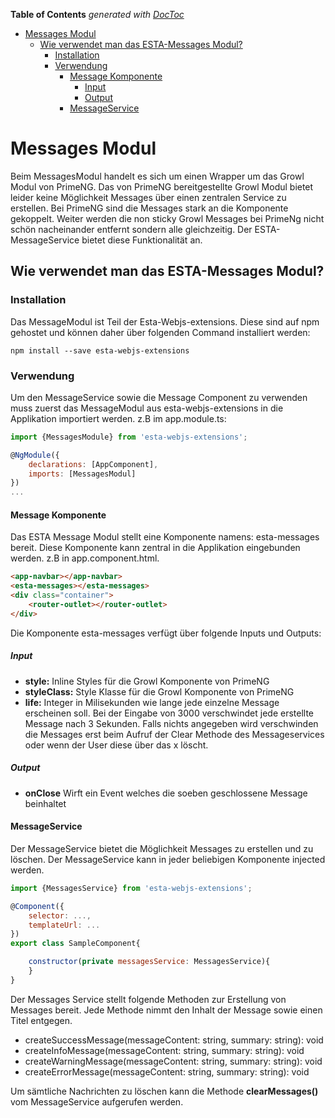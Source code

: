 <!-- START doctoc generated TOC please keep comment here to allow auto update -->
<!-- DON'T EDIT THIS SECTION, INSTEAD RE-RUN doctoc TO UPDATE -->
**Table of Contents**  *generated with [DocToc](https://github.com/thlorenz/doctoc)*

- [Messages Modul](#messages-modul)
  - [Wie verwendet man das ESTA-Messages Modul?](#wie-verwendet-man-das-esta-messages-modul)
    - [Installation](#installation)
    - [Verwendung](#verwendung)
      - [Message Komponente](#message-komponente)
        - [Input](#input)
        - [Output](#output)
      - [MessageService](#messageservice)

<!-- END doctoc generated TOC please keep comment here to allow auto update -->

# Messages Modul

Beim MessagesModul handelt es sich um einen Wrapper um das Growl Modul
von PrimeNG. Das von PrimeNG bereitgestellte Growl Modul bietet leider
keine Möglichkeit Messages über einen zentralen Service zu erstellen. Bei PrimeNG
sind die Messages stark an die Komponente gekoppelt. Weiter werden die non sticky Growl Messages bei PrimeNg
nicht schön nacheinander entfernt sondern alle gleichzeitig. Der ESTA-MessageService
bietet diese Funktionalität an.

## Wie verwendet man das ESTA-Messages Modul?
### Installation
Das MessageModul ist Teil der Esta-Webjs-extensions. Diese sind auf npm
gehostet und können daher über folgenden Command installiert werden:

```
npm install --save esta-webjs-extensions
```

### Verwendung
Um den MessageService sowie die Message Component zu verwenden muss zuerst das
MessageModul aus esta-webjs-extensions in die Applikation importiert werden.
z.B im app.module.ts:

```javascript
import {MessagesModule} from 'esta-webjs-extensions';

@NgModule({
    declarations: [AppComponent],
    imports: [MessagesModul]
})
...
```


#### Message Komponente

Das ESTA Message Modul stellt eine Komponente namens: esta-messages bereit.
Diese Komponente kann zentral in die Applikation eingebunden werden.
z.B in app.component.html.
```html
<app-navbar></app-navbar>
<esta-messages></esta-messages>
<div class="container">
    <router-outlet></router-outlet>
</div>
```

Die Komponente esta-messages verfügt über folgende Inputs und Outputs:

##### Input
- **style:** Inline Styles für die Growl Komponente von PrimeNG
- **styleClass:** Style Klasse für die Growl Komponente von PrimeNG
- **life:** Integer in Milisekunden wie lange jede einzelne Message erscheinen
  soll. Bei der Eingabe von 3000 verschwindet jede erstellte Message nach
  3 Sekunden. Falls nichts angegeben wird verschwinden die Messages erst
  beim Aufruf der Clear Methode des Messageservices oder wenn der User diese über
  das x löscht.

##### Output
- **onClose** Wirft ein Event welches die soeben geschlossene Message
    beinhaltet

#### MessageService
Der MessageService bietet die Möglichkeit Messages zu erstellen und zu löschen.
Der MessageService kann in jeder beliebigen Komponente injected werden.

```javascript
import {MessagesService} from 'esta-webjs-extensions';

@Component({
    selector: ...,
    templateUrl: ...
})
export class SampleComponent{

    constructor(private messagesService: MessagesService){
    }
}
```

Der Messages Service stellt folgende Methoden zur Erstellung von Messages bereit.
Jede Methode nimmt den Inhalt der Message sowie einen Titel entgegen.

- createSuccessMessage(messageContent: string, summary: string): void
- createInfoMessage(messageContent: string, summary: string): void
- createWarningMessage(messageContent: string, summary: string): void
- createErrorMessage(messageContent: string, summary: string): void

Um sämtliche Nachrichten zu löschen kann die Methode **clearMessages()** vom MessageService aufgerufen werden.



